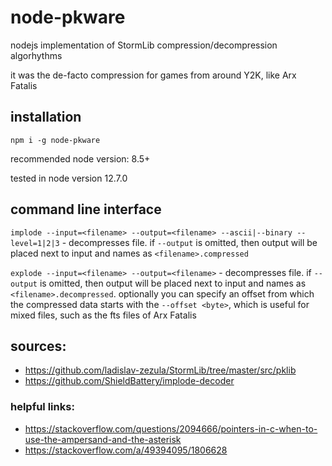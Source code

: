# node-pkware

nodejs implementation of StormLib compression/decompression algorhythms

it was the de-facto compression for games from around Y2K, like Arx Fatalis

## installation

`npm i -g node-pkware`

recommended node version: 8.5+

tested in node version 12.7.0

## command line interface

`implode --input=<filename> --output=<filename> --ascii|--binary --level=1|2|3` - decompresses file.
if `--output` is omitted, then output will be placed next to input and names as `<filename>.compressed`

`explode --input=<filename> --output=<filename>` - decompresses file. if `--output` is omitted, then
output will be placed next to input and names as `<filename>.decompressed`. optionally you can
specify an offset from which the compressed data starts with the `--offset <byte>`, which is useful
for mixed files, such as the fts files of Arx Fatalis

## sources:

* https://github.com/ladislav-zezula/StormLib/tree/master/src/pklib
* https://github.com/ShieldBattery/implode-decoder

### helpful links:

* https://stackoverflow.com/questions/2094666/pointers-in-c-when-to-use-the-ampersand-and-the-asterisk
* https://stackoverflow.com/a/49394095/1806628
